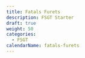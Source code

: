 ```yaml
---
title: Fatals Furets
description: FSGT Starter
draft: true
weight: 50
categories:
  - FSGT
calendarName: fatals-furets
---
```

